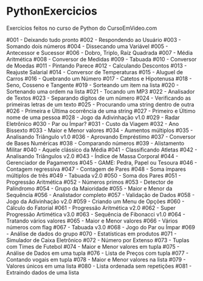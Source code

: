 # PythonExercicios
Exercícios feitos no curso de Python do CursoEmVideo.com

#001 - Deixando tudo pronto
#002 - Respondendo ao Usuário
#003 - Somando dois números
#004 - Dissecando uma Variável
#005 - Antecessor e Sucessor
#006 - Dobro, Triplo, Raíz Quadrada
#007 - Média Aritmética
#008 - Conversor de Medidas
#009 - Tabuada
#010 - Conversor de Moedas
#011 - Pintando Parece
#012 - Calculando Descontos
#013 - Reajuste Salarial
#014 - Conversor de Temperaturas
#015 - Aluguel de Carros
#016 - Quebrando um Número
#017 - Catetos e Hipotenusa
#018 - Seno, Cosseno e Tangente
#019 - Sorteando um item na lista
#020 - Sortenando uma ordem na lista
#021 - Tocando um MP3
#022 - Analisador de Textos
#023 - Separando dígitos de um número
#024 - Verificando as primeiras letras de um texto
#025 - Procurando uma string dentro de outra
#026 - Primeira e Última ocorrência de uma string
#027 - Primeiro e Último nome de uma pessoa
#028 - Jogo da Adivinhação v1.0
#029 - Radar Eletrônico
#030 - Par ou Ímpar?
#031 - Custo da Viagem
#032 - Ano Bissexto
#033 - Maior e Menor valores
#034 - Aumentos múltiplos
#035 - Analisando Triângulo v1.0
#036 - Aprovando Empréstimo
#037 - Conversor de Bases Numéricas
#038 - Comparando números
#039 - Alistamento Militar
#040 - Aquele clássico da Média
#041 - Classificando Atletas
#042 - Analisando Triângulos v2.0
#043 - Índice de Massa Corporal
#044 - Gerenciador de Pagamentos
#045 - GAME: Pedra, Papel ou Tesoura
#046 - Contagem regressiva
#047 - Contagem de Pares
#048 - Soma ímpares múltiplos de três
#049 - Tabuada v2.0
#050 - Soma dos Pares
#051 - Progressão Aritmética
#052 - Números primos
#053 - Detector de Palíndromo
#054 - Grupo da Maioridade
#055 - Maior e Menor da Sequência
#056 - Analistador completo
#057 - Validação de Dados
#058 - Jogo da Adivinhação v2.0
#059 - Criando um Menu de Opções
#060 - Cálculo do Fatorial
#061 - Progressão Aritmética v2.0
#062 - Super Progressão Artimética v3.0
#063 - Sequência de Fibonacci v1.0
#064 - Tratando vários valores
#065 - Maior e Menor valores
#066 - Vários números com flag
#067 - Tabuada v3.0
#068 - Jogo do Par ou Ímpar
#069 - Análise de dados do grupo
#070 - Estatísticas em produtos
#071 - Simulador de Caixa Eletrônico
#072 - Número por Extenso
#073 - Tuplas com Times de Futebol
#074 - Maior e Menor valores em tupla
#075 - Análise de Dados em uma tupla
#076 - Lista de Preços com tupla
#077 - Contando vogais em tupla
#078 - Maior e Menor valores na lista
#079 - Valores únicos em uma lista
#080 - Lista ordenada sem repetições
#081 - Extraindo dados de uma lista